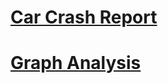 # [Car Crash Report](https://drive.google.com/file/d/1uMAalqI9EY-2MtosnHJdlksNy9qX1XYe/view?usp=share_link)
# [Graph Analysis](https://docs.google.com/spreadsheets/d/1VJ9ZHTUN5FG78PUI6ebfKp5LGL0gvPP9/edit?usp=share_link&ouid=105485996468543454743&rtpof=true&sd=true)
